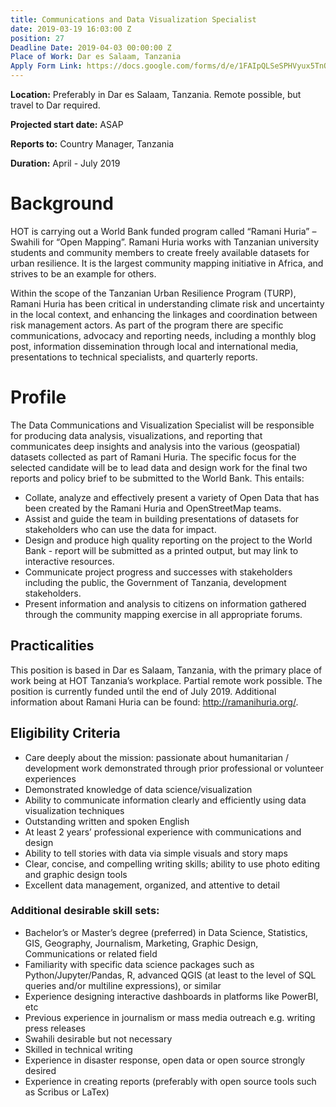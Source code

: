 ```yaml
---
title: Communications and Data Visualization Specialist
date: 2019-03-19 16:03:00 Z
position: 27
Deadline Date: 2019-04-03 00:00:00 Z
Place of Work: Dar es Salaam, Tanzania
Apply Form Link: https://docs.google.com/forms/d/e/1FAIpQLSeSPHVyux5TnQ9ZU0wW6Cq90R18JwbntaRgYClMbvmYtE2d2g/viewform
---
```


**Location:** Preferably in Dar es Salaam, Tanzania. Remote possible, but travel to Dar required.

**Projected start date:** ASAP

**Reports to:** Country Manager, Tanzania

**Duration:** April - July 2019
 
# Background
HOT is carrying out a World Bank funded program called “Ramani Huria” – Swahili for “Open Mapping”. Ramani Huria works with Tanzanian university students and community members to create freely available datasets for urban resilience. It is the largest community mapping initiative in Africa, and strives to be an example for others.
 
Within the scope of the Tanzanian Urban Resilience Program (TURP), Ramani Huria has been critical in understanding climate risk and uncertainty in the local context, and enhancing the linkages and coordination between risk management actors. As part of the program there are specific communications, advocacy and reporting needs, including a monthly blog post, information dissemination through local and international media, presentations to technical specialists, and quarterly reports.
 
# Profile
The Data Communications and Visualization Specialist will be responsible for producing data analysis, visualizations, and reporting that communicates deep insights and analysis into the various (geospatial) datasets collected as part of Ramani Huria.  The specific focus for the selected candidate will be to lead data and design work for the final two reports and policy brief to be submitted to the World Bank. This entails:

* Collate, analyze and effectively present a variety of Open Data that has been created by the Ramani Huria and OpenStreetMap teams.
* Assist and guide the team in building presentations of datasets for stakeholders who can use the data for impact.
* Design and produce high quality reporting on the project to the World Bank - report will be submitted as a printed output, but may link to interactive resources.
* Communicate project progress and successes with stakeholders including the public, the Government of Tanzania, development stakeholders.
* Present information and analysis to citizens on information gathered through the community mapping exercise in all appropriate forums.

## Practicalities
This position is based in Dar es Salaam, Tanzania, with the primary place of work being at HOT Tanzania’s workplace. Partial remote work possible. The position is currently funded until the end of July 2019.
Additional information about Ramani Huria can be found: http://ramanihuria.org/.
 
## Eligibility Criteria
* Care deeply about the mission: passionate about humanitarian / development work demonstrated through prior professional or volunteer experiences
* Demonstrated knowledge of data science/visualization
* Ability to communicate information clearly and efficiently using data visualization techniques
* Outstanding written and spoken English
* At least 2 years’ professional experience with communications and design
* Ability to tell stories with data via simple visuals and story maps
* Clear, concise, and compelling writing skills; ability to use photo editing and graphic design tools
* Excellent data management, organized, and attentive to detail

### Additional desirable skill sets:
* Bachelor’s or Master’s degree (preferred) in Data Science, Statistics, GIS, Geography, Journalism, Marketing, Graphic Design, Communications or related field
* Familiarity with specific data science packages such as Python/Jupyter/Pandas, R, advanced QGIS (at least to the level of SQL queries and/or multiline expressions), or similar
* Experience designing interactive dashboards in platforms like PowerBI, etc
* Previous experience in journalism or mass media outreach e.g. writing press releases
* Swahili desirable but not necessary 
* Skilled in technical writing
* Experience in disaster response, open data or open source strongly desired
* Experience in creating reports (preferably with open source tools such as Scribus or LaTex)
